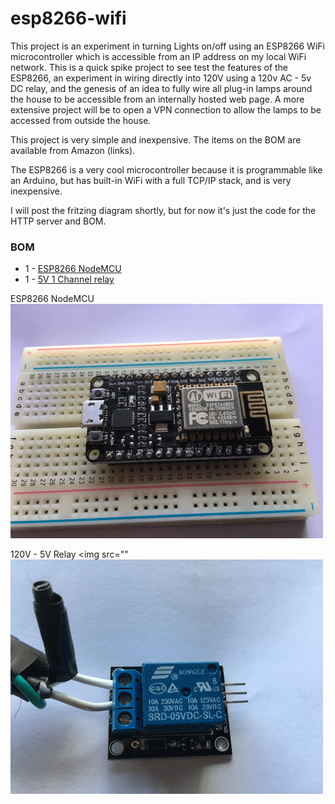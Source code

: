 # esp8266-wifi

This project is an experiment in turning Lights on/off using an ESP8266 WiFi microcontroller which is accessible from an IP address on my local WiFi network. This is a quick spike project to see test the features of the ESP8266, an experiment in wiring directly into 120V using a 120v AC - 5v DC relay, and the genesis of an idea to fully wire all plug-in lamps around the house to be accessible from an internally hosted web page. A more extensive project will be to open a VPN connection to allow the lamps to be accessed from outside the house.

This project is very simple and inexpensive. The items on the BOM are available from Amazon (links).

The ESP8266 is a very cool microcontroller because it is programmable like an Arduino, but has built-in WiFi with a full TCP/IP stack, and is very inexpensive. 

I will post the fritzing diagram shortly, but for now it's just the code for the HTTP server and BOM.

### BOM

+ 1 - [ESP8266 NodeMCU](https://www.amazon.com/ESP8266-microcontroller-NodeMCU-WIFI-CP2102/dp/B071WRD25D/ref=sr_1_5?ie=UTF8&qid=1521067033&sr=8-5&keywords=nodemcu)
+ 1 - [5V 1 Channel relay](https://www.amazon.com/Indicator-Light-Channel-Module-Arduino/dp/B00P7QDJD2/ref=sr_1_5?ie=UTF8&qid=1521067126&sr=8-5&keywords=single+5v+relay)

ESP8266 NodeMCU
![ESP8266](/esp8266-nodemcu.png)

120V - 5V Relay
<img src=""
![Relay](/120v-5v-relay.png)
